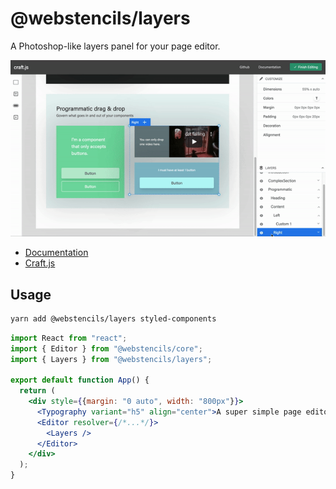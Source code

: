 # @webstencils/layers

A Photoshop-like layers panel for your page editor.

![Demo](./docs/71734439-f2aada00-2e86-11ea-9d5f-c782ccbc8e54.gif)

- [Documentation](https://craft.js.org/docs/additional/layers)
- [Craft.js](https://craft.js.org)

## Usage

```bash
yarn add @webstencils/layers styled-components
```

```jsx
import React from "react";
import { Editor } from "@webstencils/core";
import { Layers } from "@webstencils/layers";

export default function App() {
  return (
    <div style={{margin: "0 auto", width: "800px"}}>
      <Typography variant="h5" align="center">A super simple page editor</Typography>
      <Editor resolver={/*...*/}>
        <Layers />
      </Editor>
    </div>
  );
}
```
